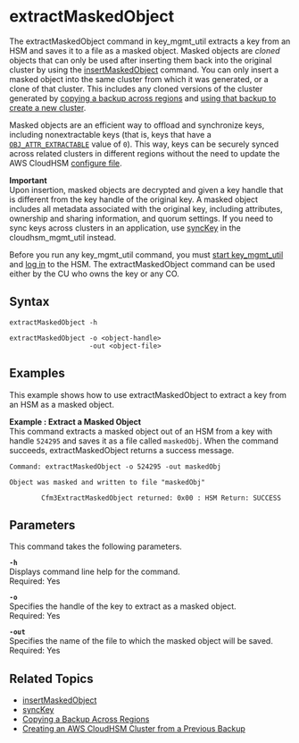 # extractMaskedObject<a name="key_mgmt_util-extractMaskedObject"></a>

The extractMaskedObject command in key\_mgmt\_util extracts a key from an HSM and saves it to a file as a masked object\. Masked objects are *cloned* objects that can only be used after inserting them back into the original cluster by using the [insertMaskedObject](key_mgmt_util-insertMaskedObject.md) command\. You can only insert a masked object into the same cluster from which it was generated, or a clone of that cluster\. This includes any cloned versions of the cluster generated by [copying a backup across regions](copy-backup-to-region.md) and [using that backup to create a new cluster](create-cluster-from-backup.md)\.

Masked objects are an efficient way to offload and synchronize keys, including nonextractable keys \(that is, keys that have a [`OBJ_ATTR_EXTRACTABLE`](key-attribute-table.md) value of `0`\)\. This way, keys can be securely synced across related clusters in different regions without the need to update the AWS CloudHSM [configure file](configure-tool.md)\.

**Important**  
Upon insertion, masked objects are decrypted and given a key handle that is different from the key handle of the original key\. A masked object includes all metadata associated with the original key, including attributes, ownership and sharing information, and quorum settings\. If you need to sync keys across clusters in an application, use [syncKey](cloudhsm_mgmt_util-syncKey.md) in the cloudhsm\_mgmt\_util instead\.

Before you run any key\_mgmt\_util command, you must [start key\_mgmt\_util](key_mgmt_util-getting-started.md#key_mgmt_util-start) and [log in](key_mgmt_util-getting-started.md#key_mgmt_util-log-in) to the HSM\. The extractMaskedObject command can be used either by the CU who owns the key or any CO\.

## Syntax<a name="extractMaskedObject-syntax"></a>

```
extractMaskedObject -h

extractMaskedObject -o <object-handle>
                    -out <object-file>
```

## Examples<a name="extractMaskedObject-examples"></a>

This example shows how to use extractMaskedObject to extract a key from an HSM as a masked object\.

**Example : Extract a Masked Object**  
This command extracts a masked object out of an HSM from a key with handle `524295` and saves it as a file called `maskedObj`\. When the command succeeds, extractMaskedObject returns a success message\.  

```
Command: extractMaskedObject -o 524295 -out maskedObj

Object was masked and written to file "maskedObj"

        Cfm3ExtractMaskedObject returned: 0x00 : HSM Return: SUCCESS
```

## Parameters<a name="extractMaskedObject-parameters"></a>

This command takes the following parameters\.

**`-h`**  
Displays command line help for the command\.  
Required: Yes

**`-o`**  
Specifies the handle of the key to extract as a masked object\.  
Required: Yes

**`-out`**  
Specifies the name of the file to which the masked object will be saved\.  
Required: Yes

## Related Topics<a name="extractMaskedObject-seealso"></a>
+ [insertMaskedObject](key_mgmt_util-insertMaskedObject.md)
+ [syncKey](cloudhsm_mgmt_util-syncKey.md)
+ [Copying a Backup Across Regions](copy-backup-to-region.md)
+ [Creating an AWS CloudHSM Cluster from a Previous Backup](create-cluster-from-backup.md)